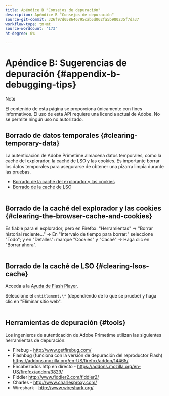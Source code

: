 ```yaml
---
title: Apéndice B "Consejos de depuración"
description: Apéndice B "Consejos de depuración"
source-git-commit: 326f97d058646795cab5d062fa5b980235f7da37
workflow-type: tm+mt
source-wordcount: '173'
ht-degree: 0%

---
```



# Apéndice B: Sugerencias de depuración {#appendix-b-debugging-tips}

>[!NOTE]
>
>El contenido de esta página se proporciona únicamente con fines informativos. El uso de esta API requiere una licencia actual de Adobe. No se permite ningún uso no autorizado.


## Borrado de datos temporales {#clearing-temporary-data}

La autenticación de Adobe Primetime almacena datos temporales, como la caché del explorador, la caché de LSO y las cookies. Es importante borrar los datos temporales para asegurarse de obtener una pizarra limpia durante las pruebas.

- [Borrado de la caché del explorador y las cookies](#clearing-the-browser-cache-and-cookies)
- [Borrado de la caché de LSO](#clearing-lsos-cache)\
    

## Borrado de la caché del explorador y las cookies {#clearing-the-browser-cache-and-cookies}

Es fiable para el explorador, pero en Firefox: &quot;Herramientas&quot; -\> &quot;Borrar historial reciente...&quot; -\> En &quot;Intervalo de tiempo para borrar:&quot; seleccione &quot;Todo&quot;; y en &quot;Detalles&quot;: marque &quot;Cookies&quot; y &quot;Caché&quot; -\> Haga clic en &quot;Borrar ahora&quot;.\
 

## Borrado de la caché de LSO {#clearing-lsos-cache}

Acceda a la [Ayuda de Flash Player](http://www.macromedia.com/support/documentation/en/flashplayer/help/settings_manager07.html).

Seleccione el ```entitlement.\*``` (dependiendo de lo que se pruebe) y haga clic en &quot;Eliminar sitio web&quot;.\
 

## Herramientas de depuración {#tools}

Los ingenieros de autenticación de Adobe Primetime utilizan las siguientes herramientas de depuración:

- Firebug - <http://www.getfirebug.com/>
- Flashbug (funciona con la versión de depuración del reproductor Flash) <https://addons.mozilla.org/en-US/firefox/addon/14465/>
- Encabezados http en directo - <https://addons.mozilla.org/en-US/firefox/addon/3829/>
- Fiddler <http://www.fiddler2.com/fiddler2/>
- Charles - <http://www.charlesproxy.com/>
- Wireshark - <http://www.wireshark.org/>


<!--
## Related Information

- [Programmer Integration Guide](/help/authentication/programmer-integration-guide-overview.md)

- [Using Charles Proxy (Tech Note)](https://tve.zendesk.com/hc/en-us/articles/204962849-Using-Charles-Proxy)
-->